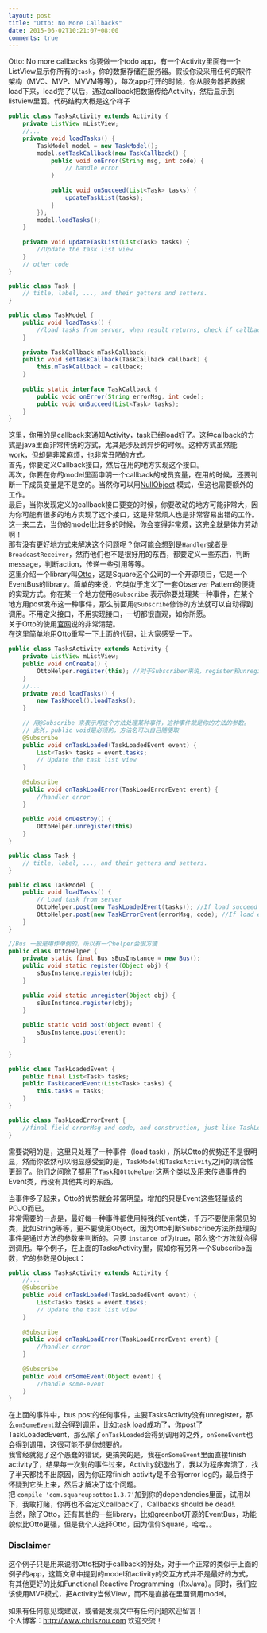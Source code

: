 ```yaml
---
layout: post
title: "Otto: No More Callbacks"
date: 2015-06-02T10:21:07+08:00
comments: true
---
```


Otto: No more callbacks
你要做一个todo app，有一个Activity里面有一个ListView显示你所有的`task`，你的数据存储在服务器。假设你没采用任何的软件架构（MVC、MVP、MVVM等等），每次app打开的时候，你从服务器把数据load下来，load完了以后，通过callback把数据传给Activity，然后显示到listview里面。代码结构大概是这个样子  

```Java
public class TasksActivity extends Activity {
	private ListView mListView;
	//...
	private void loadTasks() {
		TaskModel model = new TaskModel();
		model.setTaskCallback(new TaskCallback() {
			public void onError(String msg, int code) {
				// handle error
			}
			
			public void onSucceed(List<Task> tasks) {
				updateTaskList(tasks);
			}
		});
		model.loadTasks();
	}
	
	private void updateTaskList(List<Task> tasks) {
		//Update the task list view
	}
	// other code
}

public class Task {
	// title, label, ..., and their getters and setters.
}

public class TaskModel {
	public void loadTasks() {
		//load tasks from server, when result returns, check if callback is not null and call callback
	}
	
	private TaskCallback mTaskCallback;
	public void setTaskCallback(TaskCallback callback) {
		this.mTaskCallback = callback;
	}
	
	public static interface TaskCallback {
		public void onError(String errorMsg, int code);
		public void onSucceed(List<Task> tasks);
	}
}
```

这里，你用的是callback来通知Activity，task已经load好了。这种callback的方式是java里面非常传统的方式，尤其是涉及到异步的时候。这种方式虽然能work，但却是非常麻烦，也非常丑陋的方式。  
首先，你要定义Callback接口，然后在用的地方实现这个接口。  
再次，你要在你的model里面申明一个callback的成员变量，在用的时候，还要判断一下成员变量是不是空的。当然你可以用[NullObject](http://en.wikipedia.org/wiki/Null_Object_pattern) 模式，但这也需要额外的工作。  
最后，当你发现定义的callback接口要变的时候，你要改动的地方可能非常大，因为你可能有很多的地方实现了这个接口，这是非常烦人也是非常容易出错的工作。  
这一来二去，当你的model比较多的时候，你会变得非常烦，这完全就是体力劳动啊！  
那有没有更好地方式来解决这个问题呢？你可能会想到是`Handler`或者是`BroadcastReceiver`，然而他们也不是很好用的东西，都要定义一些东西，判断message，判断action，传递一些引用等等。  
这里介绍一个library叫[Otto](https://github.com/square/otto)，这是Square这个公司的一个开源项目，它是一个EventBus的library。简单的来说，它类似于定义了一套Observer Pattern的便捷的实现方式。你在某一个地方使用`@Subscribe` 表示你要处理某一种事件，在某个地方用post发布这一种事件，那么前面用`@Subscribe`修饰的方法就可以自动得到调用。不用定义接口，不用实现接口，一切都很直观，如你所愿。  
关于Otto的使用[官网](http://square.github.io/otto/)说的非常清楚。  
在这里简单地用Otto重写一下上面的代码，让大家感受一下。  

```Java
public class TasksActivity extends Activity {
	private ListView mListView;
	public void onCreate() {
		OttoHelper.register(this); //对于Subscriber来说，register和unregister是有必要的
	}
	//...
	private void loadTasks() {
		new TaskModel().loadTasks();
	}
	
	// 用@Subscribe 来表示用这个方法处理某种事件，这种事件就是你的方法的参数。
	// 此外，public void是必须的，方法名可以自己随便取
 	@Subscribe
	public void onTaskLoaded(TaskLoadedEvent event) {
		List<Task> tasks = event.tasks;
		// Update the task list view
	}
	
	@Subscribe
	public void onTaskLoadError(TaskLoadErrorEvent event) {
		//handler error
	}
	
	public void onDestroy() {
		OttoHelper.unregister(this)
	}
}

public class Task {
	// title, label, ..., and their getters and setters.
}

public class TaskModel {
	public void loadTasks() {
		// Load task from server
		OttoHelper.post(new TaskLoadedEvent(tasks)); //If load succeed
		OttoHelper.post(new TaskErrorEvent(errorMsg, code); //If load error
	}
}

//Bus 一般是用作单例的，所以有一个helper会很方便
public class OttoHelper {
	private static final Bus sBusInstance = new Bus();
	public void static register(Object obj) {
		sBusInstance.register(obj);
	}
	
	public void static unregister(Object obj) {
		sBusInstance.register(obj);
	}
	
	public static void post(Object event) {
		sBusInstance.post(event);
	}
	
}

public class TaskLoadedEvent {
	public final List<Task> tasks;
	public TaskLoadedEvent(List<Task> tasks) {
		this.tasks = tasks;
	}
}

public class TaskLoadErrorEvent {
	//final field errorMsg and code, and construction, just like TaskLoadedEvent
}
```

需要说明的是，这里只处理了一种事件（load task），所以Otto的优势还不是很明显，然而你依然可以明显感受到的是，`TaskModel`和`TasksActivity`之间的耦合性更弱了。他们之间除了都用了`Task`和`OttoHelper`这两个类以及用来传递事件的Event类，再没有其他共同的东西。  

当事件多了起来，Otto的优势就会非常明显，增加的只是Event这些轻量级的POJO而已。  
非常需要的一点是，最好每一种事件都使用特殊的Event类，千万不要使用常见的类，比如String等等，更不要使用Object，因为Otto判断Subscribe方法所处理的事件是通过方法的参数来判断的。只要 `instance of`为true，那么这个方法就会得到调用。举个例子，在上面的TasksActivity里，假如你有另外一个Subscribe函数，它的参数是Object：  

```Java
public class TasksActivity extends Activity {
	//...
	@Subscribe
	public void onTaskLoaded(TaskLoadedEvent event) {
		List<Task> tasks = event.tasks;
		// Update the task list view
	}
	
	@Subscribe
	public void onTaskLoadError(TaskLoadErrorEvent event) {
		//handler error
	}
	
	@Subscribe
	public void onSomeEvent(Object event) {
		//handle some-event
	}
}
```

在上面的事件中，bus post的任何事件，主要TasksActivity没有unregister，那么`onSomeEvent`就会得到调用，比如task load成功了，你post了TaskLoadedEvent，那么除了`onTaskLoaded`会得到调用的之外，`onSomeEvent`也会得到调用，这很可能不是你想要的。  
我曾经就犯了这个愚蠢的错误，更搞笑的是，我在`onSomeEvent`里面直接finish activity了，结果每一次别的事件过来，Activity就退出了，我以为程序奔溃了，找了半天都找不出原因，因为你正常finish activity是不会有error log的，最后终于怀疑到它头上来，然后才解决了这个问题。  
把 `compile 'com.squareup:otto:1.3.7’`加到你的dependencies里面，试用以下，我敢打赌，你再也不会定义callback了，Callbacks should be dead!.  
当然，除了Otto，还有其他的一些library，比如greenbot开源的EventBus，功能貌似比Otto更强，但是我个人选择Otto，因为信仰Square，哈哈。。  

### Disclaimer
这个例子只是用来说明Otto相对于callback的好处，对于一个正常的类似于上面的例子的app，这篇文章中提到的model和activity的交互方式并不是最好的方式，有其他更好的比如Functional Reactive Programming（RxJava）。同时，我们应该使用MVP模式，把Activity当做View，而不是直接在里面调用model。  

如果有任何意见或建议，或者是发现文中有任何问题欢迎留言！  
个人博客：http://www.chriszou.com 欢迎交流！  
